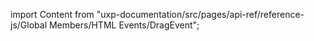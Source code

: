 
import Content from "uxp-documentation/src/pages/api-ref/reference-js/Global Members/HTML Events/DragEvent";

<Content query="product=photoshop"/>
